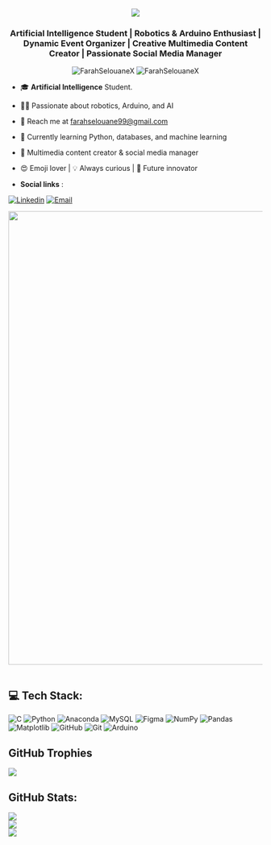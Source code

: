<img align="right"  />

<h1 align="center">
    <img src="https://readme-typing-svg.herokuapp.com/?font=Righteous&size=35&center=true&vCenter=true&width=500&height=70&duration=4000&lines=Hi+There!;+I'm+farah+selouane;" />
<h3 align="center">Artificial Intelligence Student | Robotics & Arduino Enthusiast | Dynamic Event Organizer | Creative Multimedia Content Creator | Passionate Social Media Manager </h3>

<p align="center"> <img src="https://komarev.com/ghpvc/?username=FarahSelouaneX&label=Profile%20views&color=0e75b6&style=flat" alt="FarahSelouaneX" />
		   <img src="https://img.shields.io/github/followers/FarahSelouaneX?label=Followers" alt="FarahSelouaneX" />


- 🎓 **Artificial Intelligence** Student.

- 👨‍💻  Passionate about robotics, Arduino, and AI

- 📝 Reach me at farahselouane99@gmail.com

- 🌱 Currently learning Python, databases, and machine learning

- 🎨 Multimedia content creator & social media manager

- 😍 Emoji lover | 💡 Always curious | 🚀 Future innovator
- **Social links** :
  <p align="center">
<a href="https://www.linkedin.com/in/farah-selouane" target="_blank"><img alt="Linkedin" src="https://img.shields.io/badge/Linkedin-@farahprvx-blue?style=flat&logo=linkedin"></a>
<a href="mailto:farahselouane99@gmail.com"><img alt="Email" src="https://img.shields.io/badge/Email-farahselouane99@gmail.com-blue?style=flat&logo=gmail"></a>
</p>

<img src="https://github.com/Anmol-Baranwal/Cool-GIFs-For-GitHub/assets/74038190/80728820-e06b-4f96-9c9e-9df46f0cc0a5" width="900">
<br><br>


## 💻 Tech Stack:
![C](https://img.shields.io/badge/c-%2300599C.svg?style=plastic&logo=c&logoColor=white) ![Python](https://img.shields.io/badge/python-3670A0?style=plastic&logo=python&logoColor=ffdd54) ![Anaconda](https://img.shields.io/badge/Anaconda-%2344A833.svg?style=plastic&logo=anaconda&logoColor=white) ![MySQL](https://img.shields.io/badge/mysql-4479A1.svg?style=plastic&logo=mysql&logoColor=white) ![Figma](https://img.shields.io/badge/figma-%23F24E1E.svg?style=plastic&logo=figma&logoColor=white) ![NumPy](https://img.shields.io/badge/numpy-%23013243.svg?style=plastic&logo=numpy&logoColor=white) ![Pandas](https://img.shields.io/badge/pandas-%23150458.svg?style=plastic&logo=pandas&logoColor=white) ![Matplotlib](https://img.shields.io/badge/Matplotlib-%23ffffff.svg?style=plastic&logo=Matplotlib&logoColor=black) ![GitHub](https://img.shields.io/badge/github-%23121011.svg?style=plastic&logo=github&logoColor=white) ![Git](https://img.shields.io/badge/git-%23F05033.svg?style=plastic&logo=git&logoColor=white) ![Arduino](https://img.shields.io/badge/-Arduino-00979D?style=plastic&logo=Arduino&logoColor=white)

## GitHub Trophies
![](https://github-profile-trophy.vercel.app/?username=FarahSelouaneX&theme=transparent&no-frame=false&no-bg=true&margin-w=4)


##  GitHub Stats:
![](https://github-readme-stats.vercel.app/api?username=FarahSelouaneX&theme=transparent&hide_border=false&include_all_commits=false&count_private=true)<br/>
![](https://nirzak-streak-stats.vercel.app/?user=FarahSelouaneX&theme=transparent&hide_border=false)<br/>
![](https://github-contributor-stats.vercel.app/api?username=FarahSelouaneX&limit=5&theme=transparent&combine_all_yearly_contributions=true)
<!-- Proudly created with GPRM ( https://gprm.itsvg.in ) -->








<!-- Proudly created with GPRM ( https://gprm.itsvg.in ) -->

 
